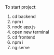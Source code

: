 To start project:
1. cd backend
2. npm i
3. node app.js
4. open new terminal
5. cd frontend
6. npm i
7. ng serve